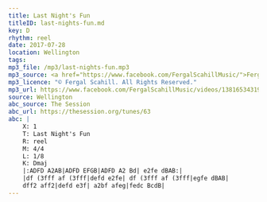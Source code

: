 ```yaml
---
title: Last Night's Fun
titleID: last-nights-fun.md
key: D
rhythm: reel
date: 2017-07-28
location: Wellington
tags:
mp3_file: /mp3/last-nights-fun.mp3
mp3_source: <a href="https://www.facebook.com/FergalScahillMusic/">Fergal Scahill</a>, member of <a href="http://www.webanjo3.com/">We Banjo 3</a>
mp3_licence: "© Fergal Scahill. All Rights Reserved."
mp3_url: https://www.facebook.com/FergalScahillMusic/videos/1381653431930988/
source: Wellington
abc_source: The Session
abc_url: https://thesession.org/tunes/63
abc: |
    X: 1
    T: Last Night's Fun
    R: reel
    M: 4/4
    L: 1/8
    K: Dmaj
    |:ADFD A2AB|ADFD EFGB|ADFD A2 Bd| e2fe dBAB:|
    |df (3fff af (3fff|defd e2fe| df (3fff af (3fff|egfe dBAB|
    dff2 aff2|defd e3f| a2bf afeg|fedc BcdB|
---
```

